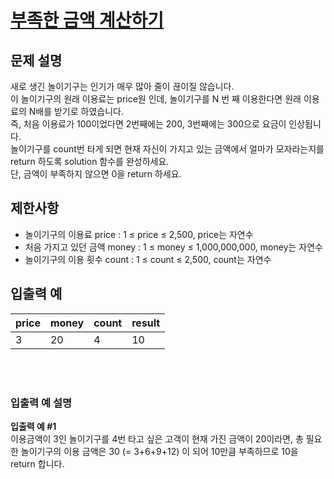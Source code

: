 # <a href="https://programmers.co.kr/learn/courses/30/lessons/82612">부족한 금액 계산하기</a>

## 문제 설명

새로 생긴 놀이기구는 인기가 매우 많아 줄이 끊이질 않습니다. <br />
이 놀이기구의 원래 이용료는 price원 인데, 놀이기구를 N 번 째 이용한다면 원래 이용료의 N배를 받기로 하였습니다. <br />
즉, 처음 이용료가 100이었다면 2번째에는 200, 3번째에는 300으로 요금이 인상됩니다. <br />
놀이기구를 count번 타게 되면 현재 자신이 가지고 있는 금액에서 얼마가 모자라는지를 return 하도록 solution 함수를 완성하세요. <br />
단, 금액이 부족하지 않으면 0을 return 하세요.

## 제한사항

- 놀이기구의 이용료 price : 1 ≤ price ≤ 2,500, price는 자연수
- 처음 가지고 있던 금액 money : 1 ≤ money ≤ 1,000,000,000, money는 자연수
- 놀이기구의 이용 횟수 count : 1 ≤ count ≤ 2,500, count는 자연수

## 입출력 예

| price | money | count | result |
| ----- | ----- | ----- | ------ |
| 3     | 20    | 4     | 10     |

<br/><br/>

### 입출력 예 설명

<b>입출력 예 #1</b><br/>
이용금액이 3인 놀이기구를 4번 타고 싶은 고객이 현재 가진 금액이 20이라면, 총 필요한 놀이기구의 이용 금액은 30 (= 3+6+9+12) 이 되어 10만큼 부족하므로 10을 return 합니다.
